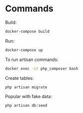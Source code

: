 # Commands

Build:

```sh
docker-compose build
```

Run:

```sh
docker-compose up
```

To run artisan commands:

```sh
docker exec -it php_composer bash
```

Create tables:

```sh
php artisan migrate
```

Popular with fake data:

```sh
php artisan db:seed
```
